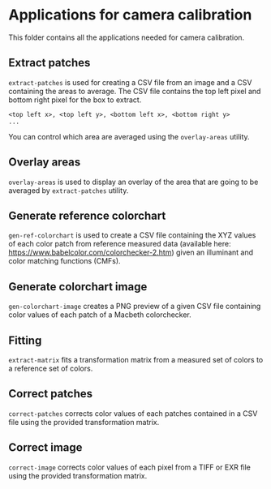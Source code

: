 # Applications for camera calibration

This folder contains all the applications needed for camera calibration.

## Extract patches

`extract-patches` is used for creating a CSV file from an image and a
CSV containing the areas to average. The CSV file contains the top
left pixel and bottom right pixel for the box to extract.

```csv
<top left x>, <top left y>, <bottom left x>, <bottom right y>
...
```

You can control which area are averaged using the `overlay-areas`
utility.

## Overlay areas

`overlay-areas` is used to display an overlay of the area that are
going to be averaged by `extract-patches` utility.

## Generate reference colorchart

`gen-ref-colorchart` is used to create a CSV file containing the XYZ
values of each color patch from reference measured data (available
here: https://www.babelcolor.com/colorchecker-2.htm) given an
illuminant and color matching functions (CMFs).

## Generate colorchart image

`gen-colorchart-image` creates a PNG preview of a given CSV file
containing color values of each patch of a Macbeth colorchecker.

## Fitting

`extract-matrix` fits a transformation matrix from a measured set of
colors to a reference set of colors.

## Correct patches

`correct-patches` corrects color values of each patches contained in a
CSV file using the provided transformation matrix.

## Correct image

`correct-image` corrects color values of each pixel from a TIFF or EXR
file using the provided transformation matrix.